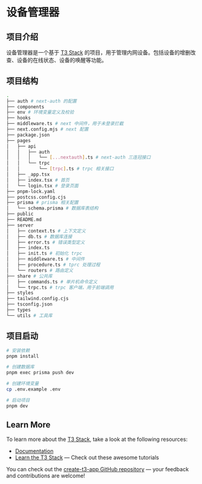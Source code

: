 # 设备管理器

## 项目介绍

设备管理器是一个基于 [T3 Stack](https://create.t3.gg/) 的项目，用于管理内网设备。包括设备的增删改查、设备的在线状态、设备的唤醒等功能。

## 项目结构

```bash
.
├── auth # next-auth 的配置
├── components
├── env # 环境变量定义及校验
├── hooks
├── middleware.ts # next 中间件，用于未登录拦截
├── next.config.mjs # next 配置
├── package.json
├── pages
│   ├── api
│   │   ├── auth
│   │   │   └── [...nextauth].ts # next-auth 三连冠接口
│   │   └── trpc
│   │       └── [trpc].ts # trpc 相关接口
│   ├── _app.tsx
│   ├── index.tsx # 首页
│   └── login.tsx # 登录页面
├── pnpm-lock.yaml
├── postcss.config.cjs
├── prisma # prisma 相关配置
│   └── schema.prisma # 数据库表结构
├── public
├── README.md
├── server
│   ├── context.ts # 上下文定义
│   ├── db.ts # 数据库连接
│   ├── error.ts # 错误类型定义
│   ├── index.ts
│   ├── init.ts # 初始化 trpc
│   ├── middleware.ts # 中间件
│   ├── procedure.ts # tprc 处理过程
│   └── routers # 路由定义
├── share # 公共库
│   ├── commands.ts # 单片机命令定义
│   └── trpc.ts # trpc 客户端，用于前端调用
├── styles
├── tailwind.config.cjs
├── tsconfig.json
├── types
└── utils # 工具库
```

## 项目启动

```bash
# 安装依赖
pnpm install

# 创建数据库
pnpm exec prisma push dev

# 创建环境变量
cp .env.example .env

# 启动项目
pnpm dev
```

## Learn More

To learn more about the [T3 Stack](https://create.t3.gg/), take a look at the following resources:

-   [Documentation](https://create.t3.gg/)
-   [Learn the T3 Stack](https://create.t3.gg/en/faq#what-learning-resources-are-currently-available) — Check out these awesome tutorials

You can check out the [create-t3-app GitHub repository](https://github.com/t3-oss/create-t3-app) — your feedback and contributions are welcome!
